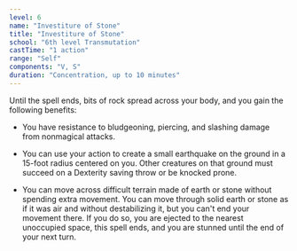 ```yaml
---
level: 6
name: "Investiture of Stone"
title: "Investiture of Stone"
school: "6th level Transmutation"
castTime: "1 action"
range: "Self"
components: "V, S"
duration: "Concentration, up to 10 minutes"
---
```


Until the spell ends, bits of rock spread across your body, and you gain the following benefits:

- You have resistance to bludgeoning, piercing, and slashing damage from nonmagical attacks.

- You can use your action to create a small earthquake on the ground in a 15-foot radius centered on you. Other creatures on that ground must succeed on a Dexterity saving throw or be knocked prone.

- You can move across difficult terrain made of earth or stone without spending extra movement. You can move through solid earth or stone as if it was air and without destabilizing it, but you can't end your movement there. If you do so, you are ejected to the nearest unoccupied space, this spell ends, and you are stunned until the end of your next turn.
